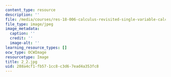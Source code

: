 ```yaml
---
content_type: resource
description: ''
file: /media/courses/res-18-006-calculus-revisited-single-variable-calculus-fall-2010/288a4cf1fb571cc8c3d67ead4a353fc8_2_2.jpg
file_type: image/jpeg
image_metadata:
  caption: ''
  credit: ''
  image-alt: ''
learning_resource_types: []
ocw_type: OCWImage
resourcetype: Image
title: 2_2.jpg
uid: 288a4cf1-fb57-1cc8-c3d6-7ead4a353fc8
---
```

